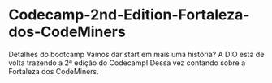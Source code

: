 # Codecamp-2nd-Edition-Fortaleza-dos-CodeMiners
Detalhes do bootcamp Vamos dar start em mais uma história?  A DIO está de volta trazendo a 2ª edição do Codecamp! Dessa vez contando sobre a Fortaleza dos CodeMiners.
